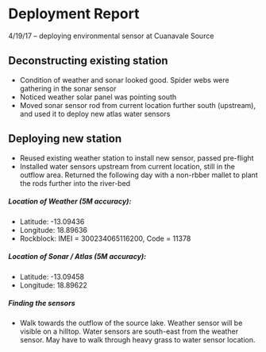 # Deployment Report

4/19/17 – deploying environmental sensor at Cuanavale Source

## Deconstructing existing station

- Condition of weather and sonar looked good. Spider webs were gathering in the sonar sensor
- Noticed weather solar panel was pointing south
- Moved sonar sensor rod from current location further south (upstream), and used it to deploy new atlas water sensors

## Deploying new station

- Reused existing weather station to install new sensor, passed pre-flight
- Installed water sensors upstream from current location, still in the outflow area. Returned the following day with a non-rbber mallet to plant the rods further into the river-bed

##### Location of Weather (5M accuracy):

- Latitude: -13.09436
- Longitude: 18.89636
- Rockblock: IMEI = 300234065116200, Code = 11378

##### Location of Sonar / Atlas (5M accuracy):  

- Latitude: -13.09458
- Longitude: 18.89622

##### Finding the sensors

- Walk towards the outflow of the source lake. Weather sensor will be visible on a hilltop. Water sensors are south-east from the weather sensor. May have to walk through heavy grass to water sensor location.
